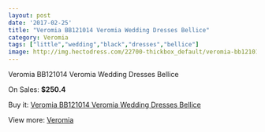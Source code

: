```yaml
---
layout: post
date: '2017-02-25'
title: "Veromia BB121014 Veromia Wedding Dresses Bellice"
category: Veromia
tags: ["little","wedding","black","dresses","bellice"]
image: http://img.hectodress.com/22700-thickbox_default/veromia-bb121014-veromia-wedding-dresses-bellice.jpg
---
```

Veromia BB121014 Veromia Wedding Dresses Bellice

On Sales: **$250.4**
<a href="https://www.hectodress.com/veromia/10572-veromia-bb121014-veromia-wedding-dresses-bellice.html"><amp-img layout="responsive" width="600" height="600" src="//img.hectodress.com/22700-thickbox_default/veromia-bb121014-veromia-wedding-dresses-bellice.jpg" alt="Veromia BB121014 Veromia Wedding Dresses Bellice 0" /></a>
<a href="https://www.hectodress.com/veromia/10572-veromia-bb121014-veromia-wedding-dresses-bellice.html"><amp-img layout="responsive" width="600" height="600" src="//img.hectodress.com/22701-thickbox_default/veromia-bb121014-veromia-wedding-dresses-bellice.jpg" alt="Veromia BB121014 Veromia Wedding Dresses Bellice 1" /></a>

Buy it: [Veromia BB121014 Veromia Wedding Dresses Bellice](https://www.hectodress.com/veromia/10572-veromia-bb121014-veromia-wedding-dresses-bellice.html "Veromia BB121014 Veromia Wedding Dresses Bellice")

View more: [Veromia](https://www.hectodress.com/171-veromia "Veromia")